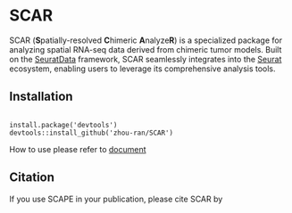 # SCAR

SCAR (**S**patially-resolved **C**himeric **A**nalyze**R**) is a specialized package for analyzing spatial RNA-seq data derived from chimeric tumor models. Built on the [SeuratData](https://github.com/satijalab/seurat-data) framework, SCAR seamlessly integrates into the [Seurat](https://github.com/satijalab/seurat) ecosystem, enabling users to leverage its comprehensive analysis tools.

## Installation


```

install.package('devtools')
devtools::install_github('zhou-ran/SCAR')

```

How to use please refer to [document](https://github.com/zhou-ran/SCAR/document)


## Citation


If you use SCAPE in your publication, please cite SCAR by


